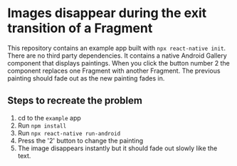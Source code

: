 # Images disappear during the exit transition of a Fragment
This repository contains an example app built with `npx react-native init`. There are no third party dependencies. It contains a native Android Gallery component that displays paintings. When you click the button number 2 the component replaces one Fragment with another Fragment. The previous painting should fade out as the new painting fades in.

## Steps to recreate the problem
1. cd to the `example` app
2. Run `npm install`
3. Run `npx react-native run-android`
4. Press the '2' button to change the painting
5. The image disappears instantly but it should fade out slowly like the text.
